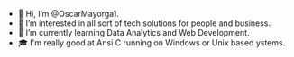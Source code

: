 - 👋 Hi, I’m @OscarMayorga1.
- 👀 I’m interested in all sort of tech solutions for people and business.
- 🌱 I’m currently learning Data Analytics and Web Development.
- 🎓 I'm really good at Ansi C running on Windows or Unix based ystems.

<!---
OscarMayorga1/OscarMayorga1 is a ✨ special ✨ repository because its `README.md` (this file) appears on your GitHub profile.
You can click the Preview link to take a look at your changes.
--->

